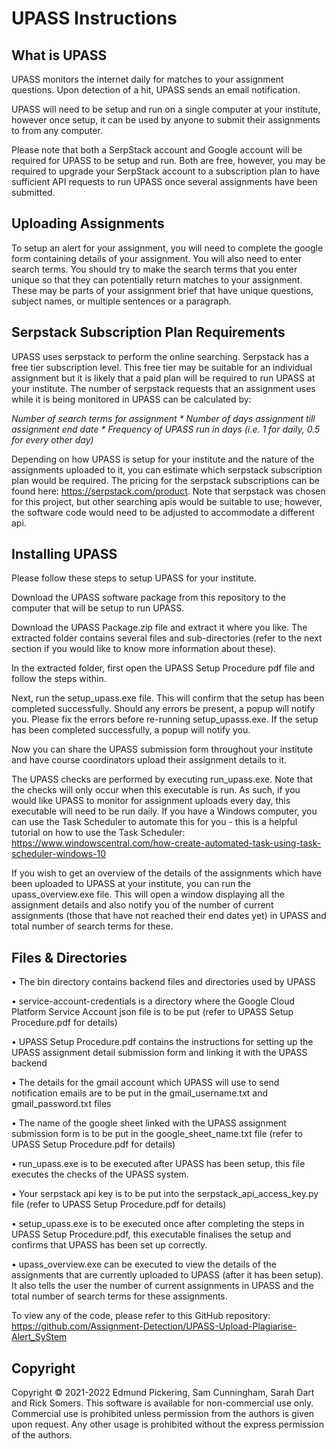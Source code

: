 # UPASS Instructions


## What is UPASS

UPASS monitors the internet daily for matches to your assignment questions. Upon detection of a hit, UPASS sends an email notification. 

UPASS will need to be setup and run on a single computer at your institute, however once setup, it can be used by anyone to submit their assignments to from any computer.

Please note that both a SerpStack account and Google account will be required for UPASS to be setup and run. Both are free, however, you may be required to upgrade your SerpStack account to a subscription plan to have sufficient API requests to run UPASS once several assignments have been submitted.


## Uploading Assignments

To setup an alert for your assignment, you will need to complete the google form containing details of your assignment. You will also need to enter search terms. You should try to make the search terms that you enter unique so that they can potentially return matches to your assignment. These may be parts of your assignment brief that have unique questions, subject names, or multiple sentences or a paragraph.


## Serpstack Subscription Plan Requirements

UPASS uses serpstack to perform the online searching. Serpstack has a free tier subscription level. This free tier may be suitable for an individual assignment but it is likely that a paid plan will be required to run UPASS at your institute. The number of serpstack requests that an assignment uses while it is being monitored in UPASS can be calculated by:

_Number of search terms for assignment * Number of days assignment till assignment end date * Frequency of UPASS run in days (i.e. 1 for daily, 0.5 for every other day)_

Depending on how UPASS is setup for your institute and the nature of the assignments uploaded to it, you can estimate which serpstack subscription plan would be required. The pricing for the serpstack subscriptions can be found here: https://serpstack.com/product. Note that serpstack was chosen for this project, but other searching apis would be suitable to use; however, the software code would need to be adjusted to accommodate a different api.


## Installing UPASS

Please follow these steps to setup UPASS for your institute.

Download the UPASS software package from this repository to the computer that will be setup to run UPASS. 

Download the UPASS Package.zip file and extract it where you like. The extracted folder contains several files and sub-directories (refer to the next section if you would like to know more information about these).

In the extracted folder, first open the UPASS Setup Procedure pdf file and follow the steps within.

Next, run the setup_upass.exe file. This will confirm that the setup has been completed successfully. Should any errors be present, a popup will notify you. Please fix the errors before re-running setup_upasss.exe. If the setup has been completed successfully, a popup will notify you.

Now you can share the UPASS submission form throughout your institute and have course coordinators upload their assignment details to it.

The UPASS checks are performed by executing run_upass.exe. Note that the checks will only occur when this executable is run. As such, if you would like UPASS to monitor for assignment uploads every day, this executable will need to be run daily. If you have a Windows computer, you can use the Task Scheduler to automate this for you - this is a helpful tutorial on how to use the Task Scheduler: https://www.windowscentral.com/how-create-automated-task-using-task-scheduler-windows-10

If you wish to get an overview of the details of the assignments which have been uploaded to UPASS at your institute, you can run the upass_overview.exe file. This will open a window displaying all the assignment details and also notify you of the number of current assignments (those that have not reached their end dates yet) in UPASS and total number of search terms for these.


## Files & Directories
•	The bin directory contains backend files and directories used by UPASS

•	service-account-credentials is a directory where the Google Cloud Platform Service Account json file is to be put (refer to UPASS Setup Procedure.pdf for details)

•	UPASS Setup Procedure.pdf contains the instructions for setting up the UPASS assignment detail submission form and linking it with the UPASS backend

•	The details for the gmail account which UPASS will use to send notification emails are to be put in the gmail_username.txt and gmail_password.txt files

•	The name of the google sheet linked with the UPASS assignment submission form is to be put in the google_sheet_name.txt file (refer to UPASS Setup Procedure.pdf for details)

•	run_upass.exe is to be executed after UPASS has been setup, this file executes the checks of the UPASS system.

•	Your serpstack api key is to be put into the serpstack_api_access_key.py file (refer to UPASS Setup Procedure.pdf for details)

•	setup_upass.exe is to be executed once after completing the steps in UPASS Setup Procedure.pdf, this executable finalises the setup and confirms that UPASS has been set up correctly.

•	upass_overview.exe can be executed to view the details of the assignments that are currently uploaded to UPASS (after it has been setup). It also tells the user the number of current assignments in UPASS and the total number of search terms for these assignments.  

To view any of the code, please refer to this GitHub repository: 
https://github.com/Assignment-Detection/UPASS-Upload-Plagiarise-Alert_SyStem


## Copyright

Copyright © 2021-2022 Edmund Pickering, Sam Cunningham, Sarah Dart and Rick Somers. This software is available for non-commercial use only. Commercial use is prohibited unless permission from the authors is given upon request. Any other usage is prohibited without the express permission of the authors. 
